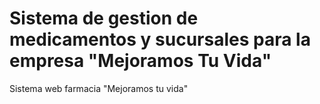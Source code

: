 # Sistema de gestion de medicamentos y sucursales para la empresa "Mejoramos Tu Vida"
Sistema web farmacia "Mejoramos tu vida"
